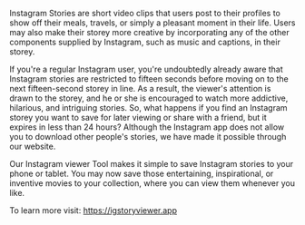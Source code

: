 Instagram Stories are short video clips that users post to their profiles to show off their meals, travels, or simply a pleasant moment in their life. Users may also make their storey more creative by incorporating any of the other components supplied by Instagram, such as music and captions, in their storey.

If you're a regular Instagram user, you're undoubtedly already aware that Instagram stories are restricted to fifteen seconds before moving on to the next fifteen-second storey in line. As a result, the viewer's attention is drawn to the storey, and he or she is encouraged to watch more addictive, hilarious, and intriguing stories. So, what happens if you find an Instagram storey you want to save for later viewing or share with a friend, but it expires in less than 24 hours? Although the Instagram app does not allow you to download other people's stories, we have made it possible through our website.

Our Instagram viewer Tool makes it simple to save Instagram stories to your phone or tablet. You may now save those entertaining, inspirational, or inventive movies to your collection, where you can view them whenever you like.

To learn more visit: https://igstoryviewer.app
